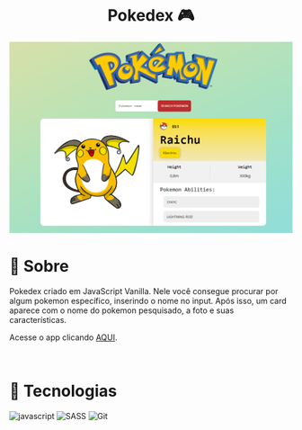 <h1 align="center">Pokedex 🎮</h1>

<img src="./assets/pokedex.png" />

<br>

# 🤔 Sobre

<p>Pokedex criado em JavaScript Vanilla. Nele você consegue procurar por algum pokemon específico, inserindo o nome no input. Após isso, um card aparece com o nome do pokemon pesquisado, a foto e suas características.</p>

Acesse o app clicando [AQUI](https://www.1maatheus.github.io/pokedex-js-vanilla).

<br>

# 🚀 Tecnologias

![javascript](https://img.shields.io/badge/Javascript-000?style=for-the-badge&logo=javascript)
![SASS](https://img.shields.io/badge/sass-000?style=for-the-badge&logo=sass)
![Git](https://img.shields.io/badge/git-000?style=for-the-badge&logo=git)

